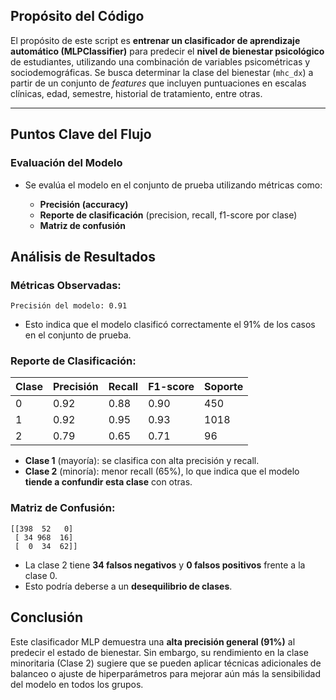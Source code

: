 ## Propósito del Código

El propósito de este script es **entrenar un clasificador de aprendizaje automático (MLPClassifier)** para predecir el **nivel de bienestar psicológico** de estudiantes, utilizando una combinación de variables psicométricas y sociodemográficas. Se busca determinar la clase del bienestar (`mhc_dx`) a partir de un conjunto de *features* que incluyen puntuaciones en escalas clínicas, edad, semestre, historial de tratamiento, entre otras.

---

## Puntos Clave del Flujo
### **Evaluación del Modelo**

* Se evalúa el modelo en el conjunto de prueba utilizando métricas como:

  * **Precisión (accuracy)**
  * **Reporte de clasificación** (precision, recall, f1-score por clase)
  * **Matriz de confusión**

## Análisis de Resultados

### Métricas Observadas:

```
Precisión del modelo: 0.91
```

* Esto indica que el modelo clasificó correctamente el 91% de los casos en el conjunto de prueba.

### Reporte de Clasificación:

| Clase | Precisión | Recall | F1-score | Soporte |
| ----- | --------- | ------ | -------- | ------- |
| 0     | 0.92      | 0.88   | 0.90     | 450     |
| 1     | 0.92      | 0.95   | 0.93     | 1018    |
| 2     | 0.79      | 0.65   | 0.71     | 96      |

* **Clase 1** (mayoría): se clasifica con alta precisión y recall.
* **Clase 2** (minoría): menor recall (65%), lo que indica que el modelo **tiende a confundir esta clase** con otras.

### Matriz de Confusión:

```
[[398  52   0]
 [ 34 968  16]
 [  0  34  62]]
```

* La clase 2 tiene **34 falsos negativos** y **0 falsos positivos** frente a la clase 0.
* Esto podría deberse a un **desequilibrio de clases**.

## Conclusión

Este clasificador MLP demuestra una **alta precisión general (91%)** al predecir el estado de bienestar. Sin embargo, su rendimiento en la clase minoritaria (Clase 2) sugiere que se pueden aplicar técnicas adicionales de balanceo o ajuste de hiperparámetros para mejorar aún más la sensibilidad del modelo en todos los grupos.

